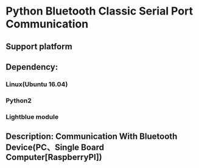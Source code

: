 # Python Bluetooth Classic Serial Port Communication
## Support platform
## Dependency:
### Linux(Ubuntu 16.04)
### Python2
### Lightblue module
## Description: Communication With Bluetooth Device(PC、Single Board Computer[RaspberryPI])